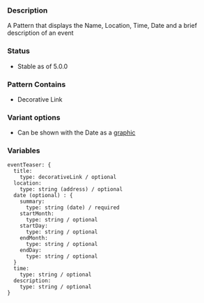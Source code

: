 ### Description
A Pattern that displays the Name, Location, Time, Date and a brief description of an event

### Status
* Stable as of 5.0.0

### Pattern Contains
* Decorative Link

### Variant options
* Can be shown with the Date as a [graphic](./?p=molecules-event-teaser-with-graphic)


### Variables
~~~
eventTeaser: {
  title: 
    type: decorativeLink / optional
  location: 
    type: string (address) / optional
  date (optional) : {
    summary: 
      type: string (date) / required
    startMonth: 
      type: string / optional
    startDay:
      type: string / optional
    endMonth: 
      type: string / optional
    endDay:
      type: string / optional
  }
  time: 
    type: string / optional
  description: 
    type: string / optional
}
~~~

